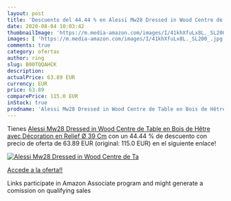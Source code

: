 ```yaml
---
layout: post
title: 'Descuento del 44.44 % en Alessi Mw28 Dressed in Wood Centre de Ta'
date: 2020-08-04 10:03:42
thumbnailImage: 'https://m.media-amazon.com/images/I/41khXfuLx8L._SL200_.jpg'
images: [ 'https://m.media-amazon.com/images/I/41khXfuLx8L._SL200_.jpg' ]
comments: true
category: ofertas
author: ring
slug: B00TQQAHCK
description:
actualPrice: 63.89 EUR
currency: EUR
price: 63.89
comparePrice: 115.0 EUR
inStock: true
prodname: 'Alessi Mw28 Dressed in Wood Centre de Table en Bois de Hêtre avec Décoration en Relief  Ø 39 Cm'
---
```


Tienes [Alessi Mw28 Dressed in Wood Centre de Table en Bois de Hêtre avec Décoration en Relief  Ø 39 Cm](https://www.amazon.fr/dp/B00TQQAHCK/?tag=tolees0d-21) con un 44.44 % de descuento con precio de oferta de 63.89 EUR (original: 115.0 EUR) en el siguiente enlace!

[![Alessi Mw28 Dressed in Wood Centre de Ta](https://m.media-amazon.com/images/I/41khXfuLx8L._SL200_.jpg)](https://www.amazon.fr/dp/B00TQQAHCK/?tag=tolees0d-21)

[Accede a la oferta!!](https://www.amazon.fr/dp/B00TQQAHCK/?tag=tolees0d-21)

Links participate in Amazon Associate program and might generate a comission on qualifying sales


